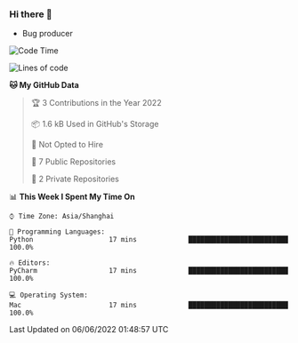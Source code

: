 ### Hi there 👋
* Bug producer
<!--START_SECTION:waka-->
![Code Time](http://img.shields.io/badge/Code%20Time-0%20secs-blue)

![Lines of code](https://img.shields.io/badge/From%20Hello%20World%20I%27ve%20Written-5%20Thousand%20lines%20of%20code-blue)

**🐱 My GitHub Data** 

> 🏆 3 Contributions in the Year 2022
 > 
> 📦 1.6 kB Used in GitHub's Storage 
 > 
> 🚫 Not Opted to Hire
 > 
> 📜 7 Public Repositories 
 > 
> 🔑 2 Private Repositories  
 > 
📊 **This Week I Spent My Time On** 

```text
⌚︎ Time Zone: Asia/Shanghai

💬 Programming Languages: 
Python                   17 mins             █████████████████████████   100.0%

🔥 Editors: 
PyCharm                  17 mins             █████████████████████████   100.0%

💻 Operating System: 
Mac                      17 mins             █████████████████████████   100.0%

```


 Last Updated on 06/06/2022 01:48:57 UTC
<!--END_SECTION:waka-->
